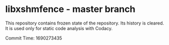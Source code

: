 # libxshmfence - master branch

This repository contains frozen state of the repository.
Its history is cleared. It is used only for static code
analysis with Codacy.

Commit Time: 1690273435